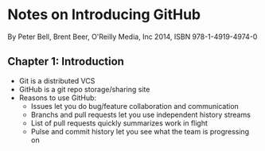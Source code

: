 # Notes on Introducing GitHub

By Peter Bell, Brent Beer, O'Reilly Media, Inc 2014, ISBN 978-1-4919-4974-0

## Chapter 1: Introduction

* Git is a distributed VCS
* GitHub is a git repo storage/sharing site
* Reasons to use GitHub:
    * Issues let you do bug/feature collaboration and communication
    * Branchs and pull requests let you use independent history streams
    * List of pull requests quickly summarizes work in flight
    * Pulse and commit history let you see what the team is progressing on

